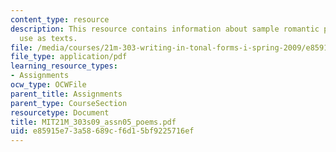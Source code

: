 ```yaml
---
content_type: resource
description: This resource contains information about sample romantic poems for possible
  use as texts.
file: /media/courses/21m-303-writing-in-tonal-forms-i-spring-2009/e85915e73a58689cf6d15bf9225716ef_MIT21M_303s09_assn05_poems.pdf
file_type: application/pdf
learning_resource_types:
- Assignments
ocw_type: OCWFile
parent_title: Assignments
parent_type: CourseSection
resourcetype: Document
title: MIT21M_303s09_assn05_poems.pdf
uid: e85915e7-3a58-689c-f6d1-5bf9225716ef
---
```

